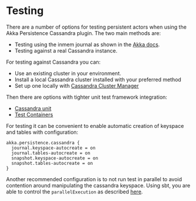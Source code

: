 # Testing

There are a number of options for testing persistent actors when using the Akka Persistence Cassandra plugin.
The two main methods are:

* Testing using the inmem journal as shown in the [Akka docs](https://doc.akka.io/libraries/akka-core/current/typed/persistence-testing.html).
* Testing against a real Cassandra instance.

For testing against Cassandra you can:

* Use an existing cluster in your environment.
* Install a local Cassandra cluster installed with your preferred method
* Set up one locally with [Cassandra Cluster Manager](https://github.com/riptano/ccm)

Then there are options with tighter unit test framework integration:

* [Cassandra unit](https://github.com/jsevellec/cassandra-unit)
* [Test Containers](https://www.testcontainers.org/modules/databases/cassandra/)

For testing it can be convenient to enable automatic creation of keyspace and tables with configuration:

    akka.persistence.cassandra {
      journal.keyspace-autocreate = on
      journal.tables-autocreate = on
      snapshot.keyspace-autocreate = on
      snapshot.tables-autocreate = on
    }


Another recommended configuration is to not run test in parallel to avoid contention around manipulating the cassandra keyspace. Using sbt, you are able to control the `parallelExecution` as described [here](https://www.scala-sbt.org/1.x/docs/Testing.html).
